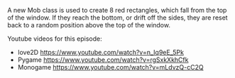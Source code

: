 A new Mob class is used to create 8 red rectangles, which fall from the top of the window. If they reach the bottom, or drift off the sides, they are reset back to a random position above the top of the window.

Youtube videos for this episode:

- love2D   https://www.youtube.com/watch?v=n_Iq9eE_5Pk
- Pygame   https://www.youtube.com/watch?v=rgSxkXkhCfk
- Monogame https://www.youtube.com/watch?v=mLdvzQ-cC2Q
